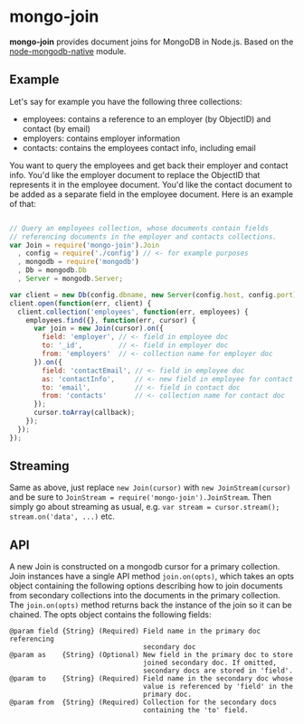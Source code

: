 # mongo-join

__mongo-join__ provides document joins for MongoDB in Node.js. Based on the [node-mongodb-native](https://github.com/mongodb/node-mongodb-native) module.

## Example

Let's say for example you have the following three collections:

- employees: contains a reference to an employer (by ObjectID) and contact (by email)
- employers: contains employer information
- contacts: contains the employees contact info, including email

You want to query the employees and get back their employer and contact info. You'd like the employer document to replace the ObjectID that represents it in the employee document. You'd like the contact document to be added as a separate field in the employee document. Here is an example of that:

```javascript

// Query an employees collection, whose documents contain fields
// referencing documents in the employer and contacts collections.
var Join = require('mongo-join').Join
  , config = require('./config') // <- for example purposes
  , mongodb = require('mongodb')
  , Db = mongodb.Db
  , Server = mongodb.Server;

var client = new Db(config.dbname, new Server(config.host, config.port));
client.open(function(err, client) {
  client.collection('employees', function(err, employees) {
    employees.find({}, function(err, cursor) {
      var join = new Join(cursor).on({
        field: 'employer', // <- field in employee doc
        to: '_id',         // <- field in employer doc
        from: 'employers'  // <- collection name for employer doc
      }).on({
        field: 'contactEmail', // <- field in employee doc
        as: 'contactInfo',     // <- new field in employee for contact doc
        to: 'email',           // <- field in contact doc
        from: 'contacts'       // <- collection name for contact doc
      });          
      cursor.toArray(callback);
    });
  });  
});
```

## Streaming

Same as above, just replace `new Join(cursor)` with `new JoinStream(cursor)` and be sure to `JoinStream = require('mongo-join').JoinStream`. Then simply go about streaming as usual, e.g. `var stream = cursor.stream(); stream.on('data', ...)` etc.

## API

A new Join is constructed on a mongodb cursor for a primary collection. Join instances have a single API method ```join.on(opts)```, which takes an opts object containing the following options describing how to join documents from secondary collections into the documents in the primary collection. The ```join.on(opts)``` method returns back the instance of the join so it can be chained. The opts object contains the following fields:

    @param field {String} (Required) Field name in the primary doc referencing 
                                     secondary doc
    @param as    {String} (Optional) New field in the primary doc to store 
                                     joined secondary doc. If omitted, 
                                     secondary docs are stored in 'field'.
    @param to    {String} (Required) Field name in the secondary doc whose 
                                     value is referenced by 'field' in the 
                                     primary doc.
    @param from  {String} (Required) Collection for the secondary docs 
                                     containing the 'to' field.
